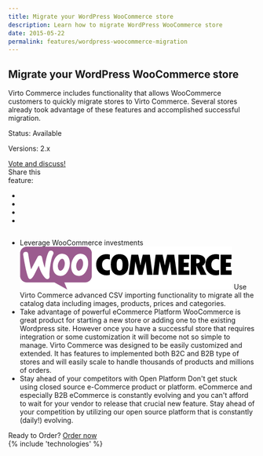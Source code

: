 ```yaml
---
title: Migrate your WordPress WooCommerce store
description: Learn how to migrate WordPress WooCommerce store
date: 2015-05-22
permalink: features/wordpress-woocommerce-migration
---
```

<article role="main" class="main">
	<div class="features">
		<div class="responsive">
			<h1 class="title">Migrate your WordPress WooCommerce store</h1>
		</div>
		<div class="features-content clearfix">
			<div class="responsive">
                <div class="feature-descr">
					Virto Commerce includes functionality that allows WooCommerce customers to quickly migrate stores to Virto Commerce. Several
					stores already took advantage of these features and accomplished successful migration.
				</div>
			</div>
		</div>
		<div class="features-meta clearfix">
			<div class="responsive">
				<div class="column">
					<div class="feature-info">
						<p>Status: Available</p>
						<p>Versions: 2.x</p>
					</div>
                    <a class="button white large" href="http://help.virtocommerce.com/support/discussions/topics/4000321571" target="_blank">Vote and discuss!</a>
				</div>
				<div class="column">
					<div class="feauture-soc">
						<span class="feauture-soc_name">Share this <br>feature:</span>
						<ul class="list __inline __socials">
                            <li class="list-item">
                                <a target="_blank" href="http://twitter.com/share?url=https://virtocommerce.com/features/wordpress-woocommerce-migration"></a>
                            </li>
                            <li class="list-item fb">
                                <a target="_blank" href="//www.facebook.com/sharer.php?u=https://virtocommerce.com/features/wordpress-woocommerce-migration"></a>
                            </li>
							<li class="list-item plus">
                                <a target="_blank" href="http://plus.google.com/share?url=https://virtocommerce.com/features/wordpress-woocommerce-migration"></a>
							</li>
							<li class="list-item ln">
								<a target="_blank" href="https://www.linkedin.com/shareArticle?url=https://virtocommerce.com/features/wordpress-woocommerce-migration"></a>
							</li>
						</ul>
					</div>
				</div>
			</div>
		</div>
		<div class="features-list __responsive">
			<ul class="list">
				<li class="list-item">
					<div class="title">Leverage WooCommerce investments</div>
					<img alt="" src="../assets/images/woocommerce_logo.png">
					<span class="descr">
						Use Virto Commerce advanced CSV importing functionality to migrate all the catalog data including images, products, prices and categories.
					</span>
				</li>
				<li class="list-item">
                    <span class="title">Take advantage of powerful eCommerce Platform</span>
                    <span class="descr">
                        WooCommerce is great product for starting a new store or adding one to the existing Wordpress site. However once you have a successful store
						that requires integration or some customization it will become not so simple to manage. Virto Commerce was designed to be easily customized and extended. It has
						features to implemented both B2C and B2B type of stores and will easily scale to handle thousands of products and millions of orders.
                    </span>
                </li>
                <li class="list-item">
                    <span class="title">Stay ahead of your competitors with Open Platform</span>
                    <span class="descr">
                        Don't get stuck using closed source e-Commerce product or platform. eCommerce and especially B2B eCommerce is constantly evolving and you can't afford to wait for your vendor to release that crucial new feature. Stay ahead of your competition by utilizing our open source platform that is constantly (daily!) evolving.
                    </span>
                </li>
			</ul>
		</div>
	</div>
	<div class="try-it">
		<span class="try-it-text">Ready to Order?</span> <a class="button fill" href="/contact-us">Order now</a>
	</div>
	{% include 'technologies' %}
</article>